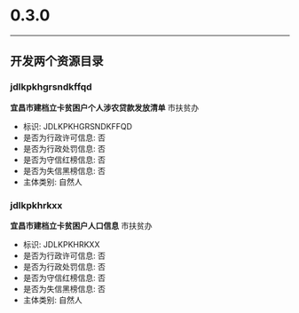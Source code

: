 # 0.3.0

---

## 开发两个资源目录

### jdlkpkhgrsndkffqd

**宜昌市建档立卡贫困户个人涉农贷款发放清单** 市扶贫办

* 标识: JDLKPKHGRSNDKFFQD
* 是否为行政许可信息: 否
* 是否为行政处罚信息: 否
* 是否为守信红榜信息: 否
* 是否为失信黑榜信息: 否
* 主体类别: 自然人

### jdlkpkhrkxx

**宜昌市建档立卡贫困户人口信息** 市扶贫办

* 标识: JDLKPKHRKXX
* 是否为行政许可信息: 否
* 是否为行政处罚信息: 否
* 是否为守信红榜信息: 否
* 是否为失信黑榜信息: 否
* 主体类别: 自然人